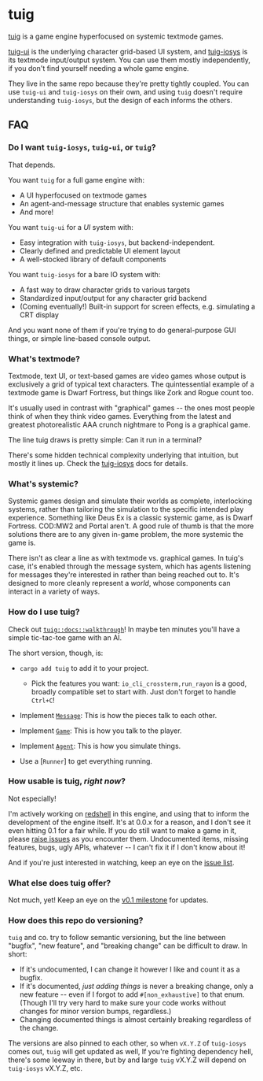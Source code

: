 # tuig

[tuig] is a game engine hyperfocused on systemic textmode games.

[tuig-ui] is the underlying character grid-based UI system, and [tuig-iosys] is its textmode input/output system.
You can use them mostly independently, if you don't find yourself needing a whole game engine.

They live in the same repo because they're pretty tightly coupled.
You can use `tuig-ui` and `tuig-iosys` on their own, and using `tuig` doesn't require understanding `tuig-iosys`, but the design of each informs the others.

## FAQ

### Do I want `tuig-iosys`, `tuig-ui`, or `tuig`?

That depends.

You want `tuig` for a full game engine with:

- A UI hyperfocused on textmode games
- An agent-and-message structure that enables systemic games
- And more!

You want `tuig-ui` for a *UI* system with:

- Easy integration with `tuig-iosys`, but backend-independent.
- Clearly defined and predictable UI element layout
- A well-stocked library of default components

You want `tuig-iosys` for a bare IO system with:

- A fast way to draw character grids to various targets
- Standardized input/output for any character grid backend
- (Coming eventually!) Built-in support for screen effects, e.g. simulating a CRT display

And you want none of them if you're trying to do general-purpose GUI things, or simple line-based console output.

### What's textmode?

Textmode, text UI, or text-based games are video games whose output is exclusively a grid of typical text characters.
The quintessential example of a textmode game is Dwarf Fortress, but things like Zork and Rogue count too.

It's usually used in contrast with "graphical" games -- the ones most people think of when they think video games.
Everything from the latest and greatest photorealistic AAA crunch nightmare to Pong is a graphical game.

The line tuig draws is pretty simple:
Can it run in a terminal?

There's some hidden technical complexity underlying that intuition, but mostly it lines up.
Check the [tuig-iosys] docs for details.

  [tuig-iosys]: https://github.com/nic-hartley/tuig/blob/release/tuig-iosys/README.md

### What's systemic?

Systemic games design and simulate their worlds as complete, interlocking systems, rather than tailoring the simulation to the specific intended play experience.
Something like Deus Ex is a classic systemic game, as is Dwarf Fortress.
COD:MW2 and Portal aren't.
A good rule of thumb is that the more solutions there are to any given in-game problem, the more systemic the game is.

There isn't as clear a line as with textmode vs. graphical games.
In tuig's case, it's enabled through the message system, which has agents listening for messages they're interested in rather than being reached out to.
It's designed to more cleanly represent a *world*, whose components can interact in a variety of ways.

### How do I use tuig?

Check out [`tuig::docs::walkthrough`]!
In maybe ten minutes you'll have a simple tic-tac-toe game with an AI.

  [`tuig::docs::walkthrough`]: https://docs.rs/tuig/latest/tuig/docs/walkthrough

The short version, though, is:

- `cargo add tuig` to add it to your project.
  - Pick the features you want: `io_cli_crossterm,run_rayon` is a good, broadly compatible set to start with.
    Just don't forget to handle `Ctrl+C`!
- Implement [`Message`]: This is how the pieces talk to each other.
- Implement [`Game`]: This is how you talk to the player.
- Implement [`Agent`]: This is how you simulate things.
- Use a [`Runner`] to get everything running.

  [`Message`]: https://docs.rs/tuig/latest/tuig/trait.Message.html
  [`Game`]: https://docs.rs/tuig/latest/tuig/trait.Game.html
  [`Agent`]: https://docs.rs/tuig/latest/tuig/trait.Agent.html

### How usable is tuig, *right now*?

Not especially!

I'm actively working on [redshell] in this engine, and using that to inform the development of the engine itself.
It's at 0.0.x for a reason, and I don't see it even hitting 0.1 for a fair while.
If you do still want to make a game in it, please [raise issues] as you encounter them.
Undocumented items, missing features, bugs, ugly APIs, whatever -- I can't fix it if I don't know about it!

And if you're just interested in watching, keep an eye on the [issue list].

  [redshell]: https://github.com/nic-hartley/redshell/
  [raise issues]: https://github.com/nic-hartley/redshell/issues/new
  [issue list]: https://github.com/nic-hartley/redshell/issues

### What else does tuig offer?

Not much, yet!
Keep an eye on the [v0.1 milestone] for updates.

  [v0.1 milestone]: https://github.com/nic-hartley/redshell/milestone/1

### How does this repo do versioning?

`tuig` and co. try to follow semantic versioning, but the line between "bugfix", "new feature", and "breaking change" can be difficult to draw.
In short:
- If it's undocumented, I can change it however I like and count it as a bugfix.
- If it's documented, *just adding things* is never a breaking change, only a new feature -- even if I forgot to add `#[non_exhaustive]` to that enum. (Though I'll try very hard to make sure your code works without changes for minor version bumps, regardless.)
- Changing documented things is almost certainly breaking regardless of the change.

The versions are also pinned to each other, so when `vX.Y.Z` of `tuig-iosys` comes out, `tuig` will get updated as well, 
If you're fighting dependency hell, there's some leeway in there, but by and large `tuig` vX.Y.Z will depend on `tuig-iosys` vX.Y.Z, etc.

  [tuig]: https://crates.io/crates/tuig
  [tuig-ui]: https://crates.io/crates/tuig-ui
  [tuig-iosys]: https://crates.io/crates/tuig-iosys
